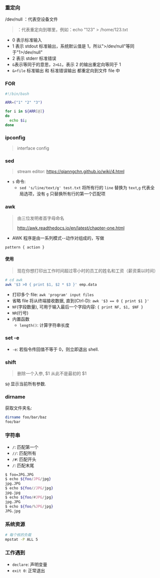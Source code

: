 ### 重定向

/dev/null ：代表空设备文件

> ：代表重定向到哪里，例如：echo "123" > /home/123.txt

* 0 表示标准输入
* 1 表示 stdout 标准输出，系统默认值是 1，所以">/dev/null"等同于"1>/dev/null"
* 2 表示 stderr 标准错误
* `&`表示等同于的意思，`2>&1`，表示 2 的输出重定向等同于 1
* `&>file` 标准输出 和 标准错误输出 都重定向到文件 file 中

### FOR

```sh
#!/bin/bash

ARR=("1" "2" "3")

for i in ${ARR[@]}
do
  echo $i;
done
```

### ipconfig

> interface config

### sed

> stream editor: https://qianngchn.github.io/wiki/4.html

* `s` 命令:
  * `sed 's/line/text/g' test.txt` 将所有行的 `line` 替换为 `text`,`g` 代表全局选项，没有 `g` 只替换所有行的第一个匹配项

### awk

> 由三位发明者首字母命名
>
> http://awk.readthedocs.io/en/latest/chapter-one.html

* AWK 程序是由一系列模式--动作对组成的，写做

```sh
pattern { action }
```

#### 使用

> 现在你想打印出工作时间超过零小时的员工的姓名和工资（薪资乘以时间）

```sh
# cd awk
awk '$3 >0 { print $1, $2 * $3 }' emp.data
```

* 打印多个 file: `awk 'program' input files`
* 省略 file 将从终端接收数据, 直到(Ctrl-D): `awk '$3 == 0 { print $1 }'`
* `NF`(字段数量), 可用于输入最后一个字段内容: `{ print NF, $1, $NF }`
* `NR`(行号)
* 内置函数
  * `length()`: 计算字符串长度

### set -e

* `-e`: 若指令传回值不等于 0，则立即退出 shell.

### shift

> 删除一个入参, $1 从此不是最初的 $1

`$@` 显示当前所有参数.

### dirname

获取文件夹名:

```sh
dirname foo/bar/baz
foo/bar
```

### 字符串

* `/`: 匹配第一个
* `//`: 匹配所有
* `/#`: 匹配开头
* `/`: 匹配末尾

```sh
$ foo=JPG.JPG
$ echo ${foo/JPG/jpg}
jpg.JPG
$ echo ${foo//JPG/jpg}
jpg.jpg
$ echo ${foo/#JPG/jpg}
jpg.JPG
$ echo ${foo/%JPG/jpg}
JPG.jpg
```

### 系统资源

```sh
# 每个核的负载
mpstat -P ALL 5
```

### 工作遇到

- `declare`: 声明变量
- `exit 0`: 正常退出